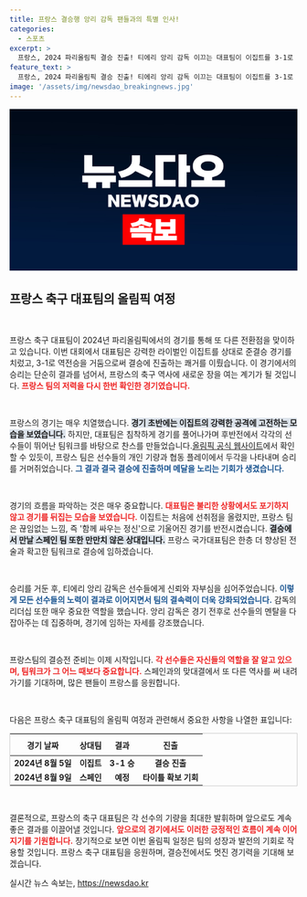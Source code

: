 ```yaml
---
title: 프랑스 결승행 앙리 감독 팬들과의 특별 인사!
categories:
  - 스포츠
excerpt: >
  프랑스, 2024 파리올림픽 결승 진출! 티에리 앙리 감독 이끄는 대표팀이 이집트를 3-1로 꺾고 메달을 향한 도전에 나선다. 스페인과의 승부에 세계가 주목하고 있다!
feature_text: >
  프랑스, 2024 파리올림픽 결승 진출! 티에리 앙리 감독 이끄는 대표팀이 이집트를 3-1로 꺾고 메달을 향한 도전에 나선다. 스페인과의 승부에 세계가 주목하고 있다!
image: '/assets/img/newsdao_breakingnews.jpg'
---
```


<p><img src="/assets/img/newsdao_breakingnews.jpg" alt="ranknews 속보" /></p>

<h2 data-ke-size="size26">프랑스 축구 대표팀의 올림픽 여정</h2>

<p data-ke-size="size16">&nbsp;</p>

<p>프랑스 축구 대표팀이 2024년 파리올림픽에서의 경기를 통해 또 다른 전환점을 맞이하고 있습니다. 이번 대회에서 대표팀은 강력한 라이벌인 이집트를 상대로 준결승 경기를 치렀고, 3-1로 역전승을 거둠으로써 결승에 진출하는 쾌거를 이뤘습니다. 이 경기에서의 승리는 단순히 결과를 넘어서, 프랑스의 축구 역사에 새로운 장을 여는 계기가 될 것입니다. <b><span style="color: #ee2323;">프랑스 팀의 저력을 다시 한번 확인한 경기였습니다.</span></b> </p>

<p data-ke-size="size16">&nbsp;</p>

<p>프랑스의 경기는 매우 치열했습니다. <b><span style="background-color: #21538527;">경기 초반에는 이집트의 강력한 공격에 고전하는 모습을 보였습니다.</span></b> 하지만, 대표팀은 침착하게 경기를 풀어나가며 후반전에서 각각의 선수들이 뛰어난 팀워크를 바탕으로 찬스를 만들었습니다.<a href="https://explore.xyz/sports/olympics">올림픽 공식 웹사이트</a>에서 확인할 수 있듯이, 프랑스 팀은 선수들의 개인 기량과 협동 플레이에서 두각을 나타내며 승리를 거머쥐었습니다. <b><span style="color: #1a5490;">그 결과 결국 결승에 진출하며 메달을 노리는 기회가 생겼습니다.</span></b></p>

<p data-ke-size="size16">&nbsp;</p>

<p>경기의 흐름을 파악하는 것은 매우 중요합니다. <b><span style="color: #ee2323;">대표팀은 불리한 상황에서도 포기하지 않고 경기를 뒤집는 모습을 보였습니다.</span></b> 이집트는 처음에 선취점을 올렸지만, 프랑스 팀은 끊임없는 느낌, 즉 '함께 싸우는 정신'으로 기울어진 경기를 반전시켰습니다. <b><span style="background-color: #21538527;">결승에서 만날 스페인 팀 또한 만만치 않은 상대입니다.</span></b> 프랑스 국가대표팀은 한층 더 향상된 전술과 확고한 팀워크로 결승에 임하겠습니다.</p>

<p data-ke-size="size16">&nbsp;</p>

<p>승리를 거둔 후, 티에리 앙리 감독은 선수들에게 신뢰와 자부심을 심어주었습니다. <b><span style="color: #1a5490;">이렇게 모든 선수들의 노력이 결과로 이어지면서 팀의 결속력이 더욱 강화되었습니다.</span></b> 감독의 리더십 또한 매우 중요한 역할을 했습니다. 앙리 감독은 경기 전후로 선수들의 멘탈을 다 잡아주는 데 집중하며, 경기에 임하는 자세를 강조했습니다.</p>

<p data-ke-size="size16">&nbsp;</p>

<p>프랑스팀의 결승전 준비는 이제 시작입니다. <b><span style="color: #ee2323;">각 선수들은 자신들의 역할을 잘 알고 있으며, 팀워크가 그 어느 때보다 중요합니다.</span></b> 스페인과의 맞대결에서 또 다른 역사를 써 내려가기를 기대하며, 많은 팬들이 프랑스를 응원합니다.</p>

<p data-ke-size="size16">&nbsp;</p>

<p>다음은 프랑스 축구 대표팀의 올림픽 여정과 관련해서 중요한 사항을 나열한 표입니다:</p>

<table style="width: 100%; border-collapse: collapse; border: 1px solid #ccc;">
   <thead>
      <tr>
         <th style="text-align: center; height: 30px;"><b>경기 날짜</b></th>
         <th style="text-align: center; height: 30px;"><b>상대팀</b></th>
         <th style="text-align: center; height: 30px;"><b>결과</b></th>
         <th style="text-align: center; height: 30px;"><b>진출</b></th>
      </tr>
   </thead>
   <tbody>
      <tr>
         <td style="text-align: center; height: 17px;"><b>2024년 8월 5일</b></td>
         <td style="text-align: center; height: 17px;"><b>이집트</b></td>
         <td style="text-align: center; height: 17px;"><b>3-1 승</b></td>
         <td style="text-align: center; height: 17px;"><b>결승 진출</b></td>
      </tr>
      <tr>
         <td style="text-align: center; height: 17px;"><b>2024년 8월 9일</b></td>
         <td style="text-align: center; height: 17px;"><b>스페인</b></td>
         <td style="text-align: center; height: 17px;"><b>예정</b></td>
         <td style="text-align: center; height: 17px;"><b>타이틀 확보 기회</b></td>
      </tr>
   </tbody>
</table>

<p data-ke-size="size16">&nbsp;</p>

<p>결론적으로, 프랑스의 축구 대표팀은 각 선수의 기량을 최대한 발휘하며 앞으로도 계속 좋은 결과를 이끌어낼 것입니다. <b><span style="color: #ee2323;">앞으로의 경기에서도 이러한 긍정적인 흐름이 계속 이어지기를 기원합니다.</span></b> 장기적으로 보면 이번 올림픽 일정은 팀의 성장과 발전의 기회로 작용할 것입니다. 프랑스 축구 대표팀을 응원하며, 결승전에서도 멋진 경기력을 기대해 보겠습니다.</p>
실시간 뉴스 속보는, <a href="https://newsdao.kr" rel="dofollow">https://newsdao.kr</a>


